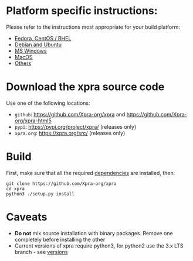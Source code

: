 # Platform specific instructions:
Please refer to the instructions most appropriate for your build platform:
* [Fedora, CentOS / RHEL](./RPM.md)
* [Debian and Ubuntu](./Debian.md)
* [MS Windows](./MSWindows.md)
* [MacOS](./MacOS.md)
* [Others](./Other.md)


# Download the xpra source code
Use one of the following locations:
* `github`: https://github.com/Xpra-org/xpra and https://github.com/Xpra-org/xpra-html5
* `pypi`: https://pypi.org/project/xpra/ (releases only)
* `xpra.org`: https://xpra.org/src/ (releases only)

# Build
First, make sure that all the required [dependencies](./Dependencies.md) are installed, then:
```shell
git clone https://github.com/Xpra-org/xpra
cd xpra
python3 ./setup.py install
```

# Caveats
* **Do not** mix source installation with binary packages. Remove one completely before installing the other
* Current versions of xpra require python3, for python2 use the 3.x LTS branch - see [versions](https://github.com/Xpra-org/xpra/wiki/Versions)
